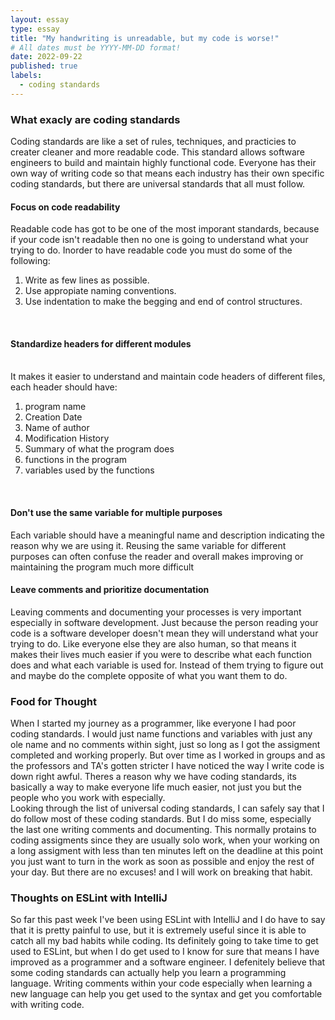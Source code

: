 ```yaml
---
layout: essay
type: essay
title: "My handwriting is unreadable, but my code is worse!"
# All dates must be YYYY-MM-DD format!
date: 2022-09-22
published: true
labels:
  - coding standards
--- 
```

<h3> What exacly are coding standards </h3>
Coding standards are like a set of rules, techniques, and practicies to creater cleaner and more readable code. This standard allows software engineers to build and maintain highly functional code. Everyone has their own way of writing code so that means each industry has their own specific coding standards, but there are universal standards that all must follow.


<h4> Focus on code readability </h4>
Readable code has got to be one of the most imporant standards, because if your code isn't readable then no one is going to understand what your trying to do. Inorder to have readable code you must do some of the following:
<br>
<ol>
    <li> Write as few lines as possible. </li>
    <li> Use appropiate naming conventions. </li>
    <li> Use indentation to make the begging and end of control structures. </li>
</ol>
<br>

<h4> Standardize headers for different modules </h4>

<br>
It makes it easier to understand and maintain code headers of different files, each header should have:
<br>
<ol>
    <li>program name</li>
    <li>Creation Date</li>
    <li>Name of author</li>
    <li>Modification History</li>
    <li>Summary of what the program does</li>
    <li>functions in the program</li>
    <li>variables used by the functions</li>
</ol>

<br>

<h4> Don't use the same variable for multiple purposes </h4>
Each variable should have a meaningful name and description indicating the reason why we are using it. Reusing the same variable for different purposes can often confuse the reader and overall makes improving or maintaining the program much more difficult
<br>

<h4> Leave comments and prioritize documentation </h4>
Leaving comments and documenting your processes is very important especially in software development. Just because the person reading your code is a software developer doesn't mean they will understand what your trying to do. Like everyone else they are also human, so that means it makes their lives much easier if you were to describe what each function does and what each variable is used for. Instead of them trying to figure out and maybe do the complete opposite of what you want them to do.
<br>

<h3> Food for Thought </h3>
When I started my journey as a programmer, like everyone I had poor coding standards. I would just name functions and variables with just any ole name and no comments within sight, just so long as I got the assigment completed and working properly. But over time as I worked in groups and as the professors and TA's gotten stricter I have noticed the way I write code is down right awful. Theres a reason why we have coding standards, its basically a way to make everyone life much easier, not just you but the people who you work with especially.
<br>
Looking through the list of universal coding standards, I can safely say that I do follow most of these coding standards. But I do miss some, especially the last one writing comments and documenting. This normally protains to coding assigments since they are usually solo work, when your working on a long assigment with less than ten minutes left on the deadline at this point you just want to turn in the work as soon as possible and enjoy the rest of your day. But there are no excuses! and I will work on breaking that habit.
<br>

<h3> Thoughts on ESLint with IntelliJ </h3>
So far this past week I've been using ESLint with IntelliJ and I do have to say that it is pretty painful to use, but it is extremely useful since it is able to catch all my bad habits while coding. Its definitely going to take time to get used to ESLint, but when I do get used to I know for sure that means I have improved as a programmer and a software engineer. I defenitely believe that some coding standards can actually help you learn a programming language. Writing comments within your code especially when learning a new language can help you get used to the syntax and get you comfortable with writing code.
